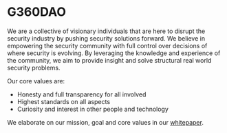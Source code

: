 # G360DAO



We are a collective of visionary individuals that are here to disrupt the security industry by pushing security solutions forward. We believe in empowering the security community with full control over decisions of where security is evolving. By leveraging the knowledge and experience of the community, we aim to provide insight and solve structural real world security problems.

Our core values are:

* Honesty and full transparency for all involved
* Highest standards on all aspects
* Curiosity and interest in other people and technology

We elaborate on our mission, goal and core values in our [whitepaper](https://app.gitbook.com/o/2YkrRUxPFdNDfr8LQAiG/s/hmXrG47OL0trMvj7QZzb/).
